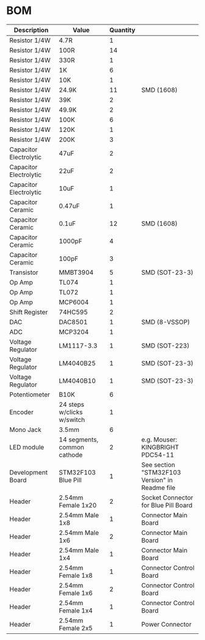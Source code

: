 # BOM

| Description | Value | Quantity | |
| --- | --- | --- | --- |
| Resistor 1/4W | 4.7R | 1 | |
| Resistor 1/4W | 100R | 14 | |
| Resistor 1/4W | 330R | 1 | |
| Resistor 1/4W | 1K | 6 | |
| Resistor 1/4W | 10K | 1 | |
| Resistor 1/4W | 24.9K | 11 | SMD (1608) |
| Resistor 1/4W | 39K | 2 | |
| Resistor 1/4W | 49.9K | 2 | |
| Resistor 1/4W | 100K | 6 | |
| Resistor 1/4W | 120K | 1 | |
| Resistor 1/4W | 200K | 3 | |
| Capacitor Electrolytic | 47uF | 2 | |
| Capacitor Electrolytic | 22uF | 2 | |
| Capacitor Electrolytic | 10uF | 1 | |
| Capacitor Ceramic | 0.47uF | 1 | |
| Capacitor Ceramic | 0.1uF | 12 | SMD (1608) |
| Capacitor Ceramic | 1000pF | 4 | |
| Capacitor Ceramic | 100pF | 3 | |
| Transistor | MMBT3904 | 5 | SMD (SOT-23-3) |
| Op Amp | TL074 | 1 | |
| Op Amp | TL072 | 1 | |
| Op Amp | MCP6004 | 1 | |
| Shift Register | 74HC595 | 2 | |
| DAC | DAC8501 | 1 | SMD (8-VSSOP) |
| ADC | MCP3204 | 1 | |
| Voltage Regulator | LM1117-3.3 | 1 | SMD (SOT-223) |
| Voltage Regulator | LM4040B25 | 1 | SMD (SOT-23-3) |
| Voltage Regulator | LM4040B10 | 1 | SMD (SOT-23-3) |
| Potentiometer | B10K | 6 | |
| Encoder | 24 steps w/clicks w/switch | 1 | |
| Mono Jack | 3.5mm | 6 | |
| LED module | 14 segments, common cathode | 2 | e.g. Mouser: KINGBRIGHT PDC54-11 ||
| Development Board | STM32F103 Blue Pill | 1 | See section "STM32F103 Version" in Readme file |
| Header | 2.54mm Female 1x20 | 2 | Socket Connector for Blue Pill Board |
| Header | 2.54mm Male 1x8 | 1 | Connector Main Board |
| Header | 2.54mm Male 1x6 | 2 | Connector Main Board |
| Header | 2.54mm Male 1x4 | 1 | Connector Main Board |
| Header | 2.54mm Female 1x8 | 1 | Connector Control Board |
| Header | 2.54mm Female 1x6 | 2 | Connector Control Board |
| Header | 2.54mm Female 1x4 | 1 | Connector Control Board |
| Header | 2.54mm Female 2x5 | 1 | Power Connector |

